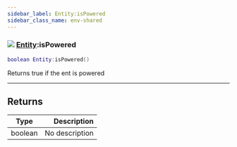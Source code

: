```yaml
---
sidebar_label: Entity:isPowered
sidebar_class_name: env-shared
---
```


### ![](/img/wiki/shared.png) [Entity](../entity/README.md):isPowered

```lua
boolean Entity:isPowered()
```

Returns true if the ent is powered<br/>

-----------------
## Returns

| Type   | Description |
| ------ | ----------: |
| boolean | No description |
